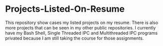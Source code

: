 # Projects-Listed-On-Resume
This repository show cases my listed projects on my resume. There is also more projects that can be seen in my other public repositories. I currently have my Bash Shell, Single Threaded IPC and Multithreaded IPC programs privated because I am still taking the course for those assignments. 
